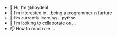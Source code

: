 - 👋 Hi, I’m @hoydea1
- 👀 I’m interested in ...being a programmer in furture
- 🌱 I’m currently learning ...python
- 💞️ I’m looking to collaborate on ...
- 📫 How to reach me ...

<!---
hoydea1/hoydea1 is a ✨ special ✨ repository because its `README.md` (this file) appears on your GitHub profile.
You can click the Preview link to take a look at your changes.
--->
